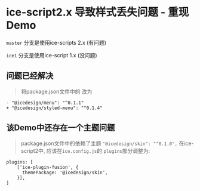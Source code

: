 # ice-script2.x 导致样式丢失问题 - 重现Demo

`master` 分支是使用ice-scripts 2.x (有问题)

`ice1` 分支是使用ice-script 1.x (没问题)



## 问题已经解决

> 将package.json文件中的  改为  

```
- "@icedesign/menu": "^0.1.1"
+ "@icedesign/styled-menu": "^0.1.4"
```


## 该Demo中还存在一个主题问题
> package.json文件中的依赖了主题 `"@icedesign/skin": "^0.1.0",` 在ice-script2中, 应该在`ice.config.js`的 `plugins`部分调整为:

```
plugins: [
    ['ice-plugin-fusion', {
      themePackage: '@icedesign/skin',
    }],
]
``` 
